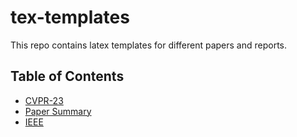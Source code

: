 # tex-templates
This repo contains latex templates for different papers and reports.

## Table of Contents

- [CVPR-23](cvpr-23/)
- [Paper Summary](summary/)
- [IEEE](ieee/)
